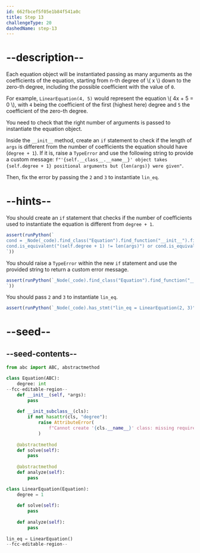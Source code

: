 ```yaml
---
id: 662fbcef5f05e1b84f541a0c
title: Step 13
challengeType: 20
dashedName: step-13
---
```


# --description--

Each equation object will be instantiated passing as many arguments as the coefficients of the equation, starting from n-th degree of \\( x \\) down to the zero-th degree, including the possible coefficient with the value of `0`.

For example, `LinearEquation(4, 5)` would represent the equation \\( 4x + 5 = 0 \\), with `4` being the coefficient of the first (highest here) degree and `5` the coefficient of the zero-th degree.

You need to check that the right number of arguments is passed to instantiate the equation object.

Inside the `__init__` method, create an `if` statement to check if the length of `args` is different from the number of coefficients the equation should have (`degree + 1`). If it is, raise a `TypeError` and use the following string to provide a custom message: `f"'{self.__class__.__name__}' object takes {self.degree + 1} positional arguments but {len(args)} were given"`.

Then, fix the error by passing the `2` and `3` to instantiate `lin_eq`.

# --hints--

You should create an `if` statement that checks if the number of coefficients used to instantiate the equation is different from `degree + 1`.

```js
assert(runPython(`
cond = _Node(_code).find_class("Equation").find_function("__init__").find_ifs()[0].find_conditions()[0]
cond.is_equivalent("(self.degree + 1) != len(args)") or cond.is_equivalent("len(args) != (self.degree + 1)")
`))
```

You should raise a `TypeError` within the new `if` statement and use the provided string to return a custom error message.

```js
assert(runPython(`_Node(_code).find_class("Equation").find_function("__init__").find_ifs()[0].find_bodies()[0].has_stmt('raise TypeError(f"\\'{self.__class__.__name__}\\' object takes {self.degree + 1} positional arguments but {len(args)} were given")')
`))
```

You should pass `2` and `3` to instantiate `lin_eq`.

```js
assert(runPython(`_Node(_code).has_stmt("lin_eq = LinearEquation(2, 3)")`))
```


# --seed--

## --seed-contents--

```py
from abc import ABC, abstractmethod

class Equation(ABC):
    degree: int
--fcc-editable-region--
    def __init__(self, *args):
        pass        
    
    def __init_subclass__(cls):
        if not hasattr(cls, "degree"):
            raise AttributeError(
                f"Cannot create '{cls.__name__}' class: missing required attribute 'degree'"
            )
    
    @abstractmethod
    def solve(self):
        pass
        
    @abstractmethod
    def analyze(self):
        pass
        
class LinearEquation(Equation):
    degree = 1
    
    def solve(self):
        pass
    
    def analyze(self):
        pass
    
lin_eq = LinearEquation()
--fcc-editable-region--
```
